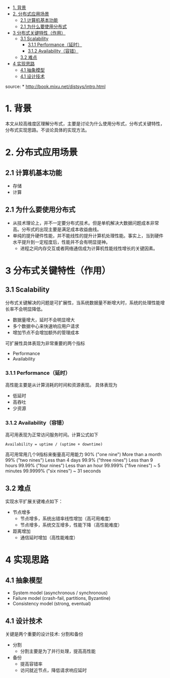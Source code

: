 <!-- TOC -->

- [1. 背景](#1-背景)
- [2. 分布式应用场景](#2-分布式应用场景)
    - [2.1 计算机基本功能](#21-计算机基本功能)
    - [2.1 为什么要使用分布式](#21-为什么要使用分布式)
- [3 分布式关键特性（作用）](#3-分布式关键特性作用)
    - [3.1 Scalability](#31-scalability)
        - [3.1.1 Performance（延时）](#311-performance延时)
        - [3.1.2 Availability（容错）](#312-availability容错)
    - [3.2 难点](#32-难点)
- [4 实现思路](#4-实现思路)
    - [4.1 抽象模型](#41-抽象模型)
    - [4.1 设计技术](#41-设计技术)

<!-- /TOC -->

source:
    * http://book.mixu.net/distsys/intro.html
# 1. 背景
本文从较高维度区理解分布式，主要是讨论为什么使用分布式，分布式关键特性，分布式实现思路。不谈论具体的实现方法。

# 2. 分布式应用场景
## 2.1 计算机基本功能
* 存储
* 计算

## 2.1 为什么要使用分布式
* 从技术理论上，并不一定要分布式技术。但是单机解决大数据问题成本非常高。分布式的出现主要是满足成本收益曲线。
* 单纯的提升硬件性能，并不能线性的提升计算机处理性能。事实上，当到硬件水平提升到一定程度后，性能并不会有明显提神。
    * 进程之间内存交互或者网络通信成为计算机性能线性增长的关键因素。


# 3 分布式关键特性（作用）
## 3.1 Scalability
分布式关键解决的问题是可扩展性，当系统数据量不断增大时，系统的处理性能增长率不会明显降低。

* 数据量增大，延时不会明显增大
* 多个数据中心来快速响应用户请求
* 增加节点不会增加额外的管理成本

可扩展性具体表现为非常重要的两个指标
* Performance
* Availability

### 3.1.1 Performance（延时）
高性能主要是从计算消耗的时间和资源表现。
具体表现为
* 低延时
* 高吞吐
* 少资源
### 3.1.2 Availability（容错）
高可用表现为正常访问服务时间。计算公式如下
```
Availability = uptime / (uptime + downtime)
```
高可用常用几个9指标来衡量高可用能力
90% ("one nine") 	More than a month
99% ("two nines") 	Less than 4 days
99.9% ("three nines") 	Less than 9 hours
99.99% ("four nines") 	Less than an hour
99.999% ("five nines") 	~ 5 minutes
99.9999% ("six nines") 	~ 31 seconds

## 3.2 难点
实现水平扩展关键难点如下：
* 节点增多
    * 节点增多，系统出错率线性增加（高可用难度）
    * 节点增多，系统交互增多，性能下降（高性能难度）
* 距离增加
    * 通信延时增加（高性能难度）

# 4 实现思路
## 4.1 抽象模型

* System model (asynchronous / synchronous)
* Failure model (crash-fail, partitions, Byzantine)
* Consistency model (strong, eventual)

## 4.1 设计技术
关键是两个重要的设计技术: 分割和备份

* 分割
    * 分割主要是为了并行处理，提高高性能
* 备份
    * 提高容错率
    * 访问就近节点，降低请求响应延时
